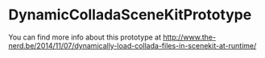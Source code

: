 DynamicColladaSceneKitPrototype
===============================

You can find more info about this prototype at http://www.the-nerd.be/2014/11/07/dynamically-load-collada-files-in-scenekit-at-runtime/
